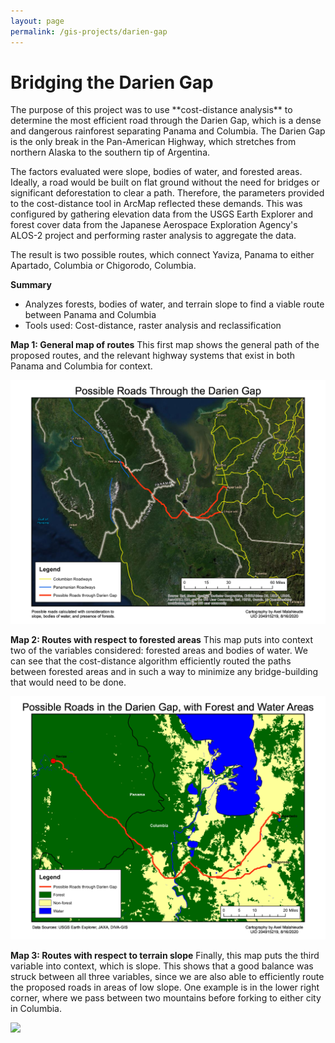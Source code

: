 ```yaml
---
layout: page
permalink: /gis-projects/darien-gap
---
```

<h1>Bridging the Darien Gap</h1>
The purpose of this project was to use **cost-distance analysis** to determine the most efficient road
through the Darien Gap, which is a dense and dangerous rainforest separating Panama and Columbia. The
Darien Gap is the only break in the Pan-American Highway, which stretches from northern Alaska to 
the southern tip of Argentina.

The factors evaluated were slope, bodies of water, and forested areas. Ideally, a road would be built
on flat ground without the need for bridges or significant deforestation to clear a path. Therefore,
the parameters provided to the cost-distance tool in ArcMap reflected these demands. This was configured
by gathering elevation data from the USGS Earth Explorer and forest cover data from the Japanese
Aerospace Exploration Agency's ALOS-2 project and performing raster analysis to aggregate the data.

The result is two
possible routes, which connect Yaviza, Panama to either Apartado, Columbia or Chigorodo, Columbia.

**Summary**
* Analyzes forests, bodies of water, and terrain slope to find a viable route between Panama and Columbia
* Tools used: Cost-distance, raster analysis and reclassification

**Map 1: General map of routes**
This first map shows the general path of the proposed routes, and the relevant highway systems that exist
in both Panama and Columbia for context.

<img src="/assets/img/gis-projects/darien-gap-0.jpg">

**Map 2: Routes with respect to forested areas**
This map puts into context two of the variables considered: forested areas and bodies of water. We can see
that the cost-distance algorithm efficiently routed the paths between forested areas and in such a way to 
minimize any bridge-building that would need to be done.

<img src="/assets/img/gis-projects/darien-gap-1.jpg">

**Map 3: Routes with respect to terrain slope**
Finally, this map puts the third variable into context, which is slope. This shows that a good balance was struck
between all three variables, since we are also able to efficiently route the proposed roads in areas of low slope.
One example is in the lower right corner, where we pass between two mountains before forking to either city in Columbia.

<img src="/assets/img/gis-projects/darien-gap-2.jpg">